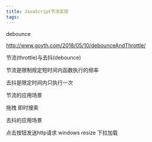 ```yaml
---
title: JavaScript节流实现
tags:
---
```



debounce


http://www.goyth.com/2018/05/10/debounceAndThrottle/



节流(throttle)与去抖(debounce)



节流是限制规定短时间内函数执行的频率

去抖是限定时间内只执行一次



节流的应用场景


   拖拽
   即时搜索





去抖的应用场景


   点击按钮发送http请求
   windows   resize
   下拉加载



